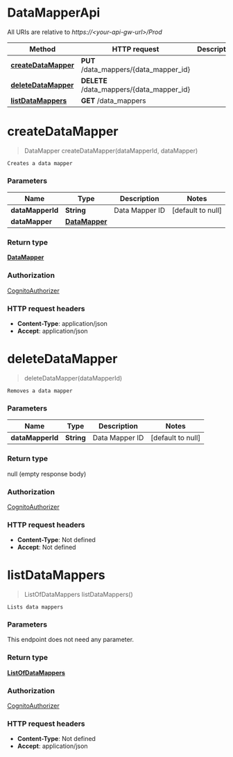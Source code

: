 # DataMapperApi

All URIs are relative to *https://&lt;your-api-gw-url&gt;/Prod*

Method | HTTP request | Description
------------- | ------------- | -------------
[**createDataMapper**](DataMapperApi.md#createDataMapper) | **PUT** /data_mappers/{data_mapper_id} | 
[**deleteDataMapper**](DataMapperApi.md#deleteDataMapper) | **DELETE** /data_mappers/{data_mapper_id} | 
[**listDataMappers**](DataMapperApi.md#listDataMappers) | **GET** /data_mappers | 


<a name="createDataMapper"></a>
# **createDataMapper**
> DataMapper createDataMapper(dataMapperId, dataMapper)



    Creates a data mapper

### Parameters

Name | Type | Description  | Notes
------------- | ------------- | ------------- | -------------
 **dataMapperId** | **String**| Data Mapper ID | [default to null]
 **dataMapper** | [**DataMapper**](/Models/DataMapper.md)|  |

### Return type

[**DataMapper**](/Models/DataMapper.md)

### Authorization

[CognitoAuthorizer](../README.md#CognitoAuthorizer)

### HTTP request headers

- **Content-Type**: application/json
- **Accept**: application/json

<a name="deleteDataMapper"></a>
# **deleteDataMapper**
> deleteDataMapper(dataMapperId)



    Removes a data mapper

### Parameters

Name | Type | Description  | Notes
------------- | ------------- | ------------- | -------------
 **dataMapperId** | **String**| Data Mapper ID | [default to null]

### Return type

null (empty response body)

### Authorization

[CognitoAuthorizer](../README.md#CognitoAuthorizer)

### HTTP request headers

- **Content-Type**: Not defined
- **Accept**: Not defined

<a name="listDataMappers"></a>
# **listDataMappers**
> ListOfDataMappers listDataMappers()



    Lists data mappers

### Parameters
This endpoint does not need any parameter.

### Return type

[**ListOfDataMappers**](/Models/ListOfDataMappers.md)

### Authorization

[CognitoAuthorizer](../README.md#CognitoAuthorizer)

### HTTP request headers

- **Content-Type**: Not defined
- **Accept**: application/json

